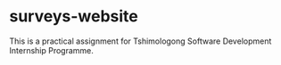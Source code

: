 # surveys-website

This is a practical assignment for Tshimologong Software Development Internship Programme.


